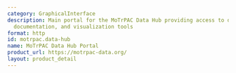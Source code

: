 ```yaml
---
category: GraphicalInterface
description: Main portal for the MoTrPAC Data Hub providing access to data downloads,
  documentation, and visualization tools
format: http
id: motrpac.data-hub
name: MoTrPAC Data Hub Portal
product_url: https://motrpac-data.org/
layout: product_detail
---
```

